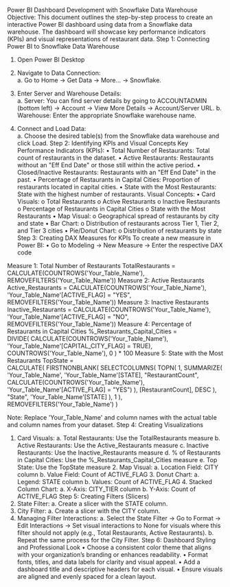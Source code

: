 Power BI Dashboard Development with Snowflake Data 
Warehouse 
Objective: 
This document outlines the step-by-step process to create an interactive Power BI dashboard using data from a Snowflake data warehouse. The dashboard will showcase key performance indicators (KPIs) and visual representations of restaurant data. 
Step 1: Connecting Power BI to Snowflake Data Warehouse 
1.	Open Power BI Desktop 
2.	Navigate to Data Connection:  
a.	Go to Home → Get Data → More… → Snowflake. 
  
3.	Enter Server and Warehouse Details:  
a.	Server: You can find server details by going to ACCOUNTADMIN (bottom left) → Account → View More Details → Account/Server URL. 
b.	Warehouse: Enter the appropriate Snowflake warehouse name. 
4.	Connect and Load Data:  
a.	Choose the desired table(s) from the Snowflake data warehouse and click Load. Step 2: Identifying KPIs and Visual Concepts 
Key Performance Indicators (KPIs): 
•	Total Number of Restaurants: Total count of restaurants in the dataset. 
•	Active Restaurants: Restaurants without an "Eff End Date" or those still within the active period. 
•	Closed/Inactive Restaurants: Restaurants with an "Eff End Date" in the past. 
•	Percentage of Restaurants in Capital Cities: Proportion of restaurants located in capital cities. 
•	State with the Most Restaurants: State with the highest number of restaurants. Visual Concepts: 
•	Card Visuals: 
o	Total Restaurants o Active Restaurants o Inactive Restaurants 
o	Percentage of Restaurants in Capital Cities o State with the Most Restaurants 
•	Map Visual: o Geographical spread of restaurants by city and state 
•	Bar Chart: 
o	Distribution of restaurants across Tier 1, Tier 2, and Tier 3 cities 
•	Pie/Donut Chart: 
o Distribution of restaurants by state Step 3: Creating DAX Measures for KPIs 
To create a new measure in Power BI: 
• Go to Modeling → New Measure → Enter the respective DAX code 
  
Measure 1: Total Number of Restaurants 
TotalRestaurants = CALCULATE(COUNTROWS('Your_Table_Name'), 
REMOVEFILTERS('Your_Table_Name')) 
Measure 2: Active Restaurants 
Active_Restaurants = CALCULATE(COUNTROWS('Your_Table_Name'), 
'Your_Table_Name'[ACTIVE_FLAG] = "YES", REMOVEFILTERS('Your_Table_Name')) 
Measure 3: Inactive Restaurants 
Inactive_Restaurants = CALCULATE(COUNTROWS('Your_Table_Name'), 
'Your_Table_Name'[ACTIVE_FLAG] = "NO", REMOVEFILTERS('Your_Table_Name')) 
Measure 4: Percentage of Restaurants in Capital Cities 
%_Restaurants_Capital_Cities =  
DIVIDE( 
    CALCULATE(COUNTROWS('Your_Table_Name'), 
'Your_Table_Name'[CAPITAL_CITY_FLAG] = TRUE),     COUNTROWS('Your_Table_Name'), 
    0 
) * 100 
Measure 5: State with the Most Restaurants 
TopState =  
CALCULATE( 
    FIRSTNONBLANK( 
        SELECTCOLUMNS( 
            TOPN( 
                1, 
                SUMMARIZE( 
                    'Your_Table_Name', 
                    'Your_Table_Name'[STATE], 
                    "RestaurantCount", 
CALCULATE(COUNTROWS('Your_Table_Name'), 'Your_Table_Name'[ACTIVE_FLAG] = "YES") 
                ), 
                [RestaurantCount], DESC 
            ), 
            "State", 'Your_Table_Name'[STATE] 
        ), 
        1 
    ), 
    REMOVEFILTERS('Your_Table_Name') 
) 
  
Note: Replace 'Your_Table_Name' and column names with the actual table and column names from your dataset. 
Step 4: Creating Visualizations 
1. Card Visuals: 
a.	Total Restaurants: Use the TotalRestaurants measure 
b.	Active Restaurants: Use the Active_Restaurants measure 
c.	Inactive Restaurants: Use the Inactive_Restaurants measure 
d.	% of Restaurants in Capital Cities: Use the %_Restaurants_Capital_Cities measure 
e.	Top State: Use the TopState measure 2. Map Visual: 
a.	Location Field: CITY column 
b.	Value Field: Count of ACTIVE_FLAG 3. Donut Chart: 
a.	Legend: STATE column 
b.	Values: Count of ACTIVE_FLAG 4. Stacked Column Chart: 
a. X-Axis: CITY_TIER column 
b. Y-Axis: Count of ACTIVE_FLAG Step 5: Creating Filters (Slicers) 
1.	State Filter: 
a.	Create a slicer with the STATE column. 
2.	City Filter: 
a.	Create a slicer with the CITY column. 
3.	Managing Filter Interactions: 
a.	Select the State Filter → Go to Format → Edit Interactions → Set visual interactions to None for visuals where this filter should not apply (e.g., Total Restaurants, Active Restaurants). 
b.	Repeat the same process for the City Filter. 
Step 6: Dashboard Styling and Professional Look 
•	Choose a consistent color theme that aligns with your organization’s branding or enhances readability. 
•	Format fonts, titles, and data labels for clarity and visual appeal. 
•	Add a dashboard title and descriptive headers for each visual. 
•	Ensure visuals are aligned and evenly spaced for a clean layout. 
  
